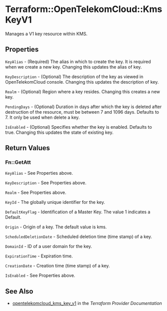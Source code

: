 # Terraform::OpenTelekomCloud::KmsKeyV1

Manages a V1 key resource within KMS.

## Properties

`KeyAlias` - (Required) The alias in which to create the key. It is required when
we create a new key. Changing this updates the alias of key.

`KeyDescription` - (Optional) The description of the key as viewed in OpenTelekomCloud console.
Changing this updates the description of key.

`Realm` - (Optional) Region where a key resides. Changing this creates a new key.

`PendingDays` - (Optional) Duration in days after which the key is deleted
after destruction of the resource, must be between 7 and 1096 days. Defaults to 7.
It only be used when delete a key.

`IsEnabled` - (Optional) Specifies whether the key is enabled. Defaults to true.
Changing this updates the state of existing key.


## Return Values

### Fn::GetAtt

`KeyAlias` - See Properties above.

`KeyDescription` - See Properties above.

`Realm` - See Properties above.

`KeyId` - The globally unique identifier for the key.

`DefaultKeyFlag` - Identification of a Master Key. The value 1 indicates a Default.

`Origin` - Origin of a key. The default value is kms.

`ScheduledDeletionDate` - Scheduled deletion time (time stamp) of a key.

`DomainId` - ID of a user domain for the key.

`ExpirationTime` - Expiration time.

`CreationDate` - Creation time (time stamp) of a key.

`IsEnabled` - See Properties above.

## See Also

* [opentelekomcloud_kms_key_v1](https://www.terraform.io/docs/providers/opentelekomcloud/r/kms_key_v1.html) in the _Terraform Provider Documentation_